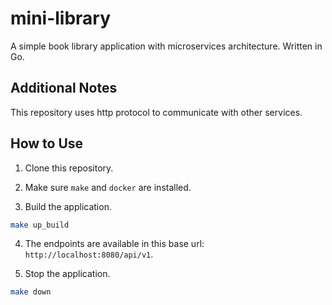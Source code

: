 # mini-library

A simple book library application with microservices architecture. Written in Go.

## Additional Notes

This repository uses http protocol to communicate with other services.

## How to Use

1. Clone this repository.

2. Make sure `make` and `docker` are installed.

3. Build the application.

```sh
make up_build
```

4. The endpoints are available in this base url: `http://localhost:8080/api/v1`.

5. Stop the application.

```sh
make down
```
